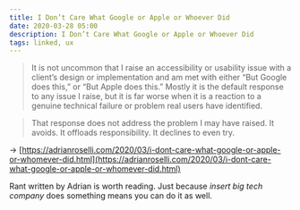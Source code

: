 ```yaml
---
title: I Don’t Care What Google or Apple or Whoever Did
date: 2020-03-28 05:00
description: I Don’t Care What Google or Apple or Whoever Did
tags: linked, ux
---
```


> It is not uncommon that I raise an accessibility or usability issue with a client’s design or implementation and am met with either “But Google does this,” or “But Apple does this.” Mostly it is the default response to any issue I raise, but it is far worse when it is a reaction to a genuine technical failure or problem real users have identified.

> That response does not address the problem I may have raised. It avoids. It offloads responsibility. It declines to even try.

→ [https://adrianroselli.com/2020/03/i-dont-care-what-google-or-apple-or-whomever-did.html](https://adrianroselli.com/2020/03/i-dont-care-what-google-or-apple-or-whomever-did.html)

Rant written by Adrian is worth reading. Just because *insert big tech company* does something means you can do it as well.
